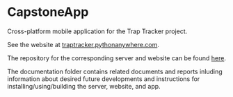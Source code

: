 # CapstoneApp

Cross-platform mobile application for the Trap Tracker project.

See the website at [traptracker.pythonanywhere.com](https://traptracker.pythonanywhere.com).

The repository for the corresponding server and website can be found [here](https://github.com/jessicabp/CapstoneServer).

The documentation folder contains related documents and reports inluding information about desired future developments and instructions for installing/using/building the server, website, and app.

